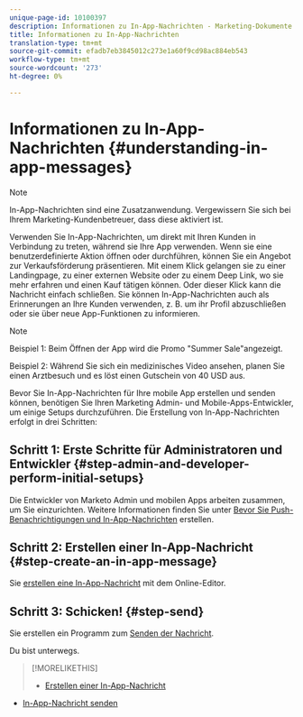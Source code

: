 ```yaml
---
unique-page-id: 10100397
description: Informationen zu In-App-Nachrichten - Marketing-Dokumente - Produktdokumentation
title: Informationen zu In-App-Nachrichten
translation-type: tm+mt
source-git-commit: efadb7eb3845012c273e1a60f9cd98ac884eb543
workflow-type: tm+mt
source-wordcount: '273'
ht-degree: 0%

---
```



# Informationen zu In-App-Nachrichten {#understanding-in-app-messages}

>[!NOTE]
>
>In-App-Nachrichten sind eine Zusatzanwendung. Vergewissern Sie sich bei Ihrem Marketing-Kundenbetreuer, dass diese aktiviert ist.

Verwenden Sie In-App-Nachrichten, um direkt mit Ihren Kunden in Verbindung zu treten, während sie Ihre App verwenden. Wenn sie eine benutzerdefinierte Aktion öffnen oder durchführen, können Sie ein Angebot zur Verkaufsförderung präsentieren. Mit einem Klick gelangen sie zu einer Landingpage, zu einer externen Website oder zu einem Deep Link, wo sie mehr erfahren und einen Kauf tätigen können. Oder dieser Klick kann die Nachricht einfach schließen.  Sie können In-App-Nachrichten auch als Erinnerungen an Ihre Kunden verwenden, z. B. um ihr Profil abzuschließen oder sie über neue App-Funktionen zu informieren.

>[!NOTE]
>
>Beispiel 1: Beim Öffnen der App wird die Promo &quot;Summer Sale&quot;angezeigt.
>
>Beispiel 2: Während Sie sich ein medizinisches Video ansehen, planen Sie einen Arztbesuch und es löst einen Gutschein von 40 USD aus.

Bevor Sie In-App-Nachrichten für Ihre mobile App erstellen und senden können, benötigen Sie Ihren Marketing Admin- und Mobile-Apps-Entwickler, um einige Setups durchzuführen.  Die Erstellung von In-App-Nachrichten erfolgt in drei Schritten:

## Schritt 1: Erste Schritte für Administratoren und Entwickler {#step-admin-and-developer-perform-initial-setups}

Die Entwickler von Marketo Admin und mobilen Apps arbeiten zusammen, um Sie einzurichten. Weitere Informationen finden Sie unter [Bevor Sie Push-Benachrichtigungen und In-App-Nachrichten](/help/marketo/product-docs/mobile-marketing/admin/before-you-create-push-notifications-and-in-app-messages.md) erstellen.

## Schritt 2: Erstellen einer In-App-Nachricht {#step-create-an-in-app-message}

Sie [erstellen eine In-App-Nachricht](http://docs.marketo.com/display/docs/create+an+in-app+message) mit dem Online-Editor.

## Schritt 3: Schicken! {#step-send}

Sie erstellen ein Programm zum [Senden der Nachricht](http://docs.marketo.com/display/docs/send+your+in-app+message).

Du bist unterwegs.

>[!MORELIKETHIS]
>
>* [Erstellen einer In-App-Nachricht](http://docs.marketo.com/display/docs/create+an+in-app+message)
   >
   >
* [In-App-Nachricht senden](http://docs.marketo.com/display/docs/send+your+in-app+message)

